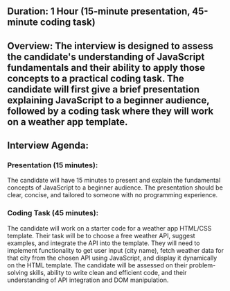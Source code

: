 ## Duration: 1 Hour (15-minute presentation, 45-minute coding task)


## Overview: The interview is designed to assess the candidate's understanding of JavaScript fundamentals and their ability to apply those concepts to a practical coding task. The candidate will first give a brief presentation explaining JavaScript to a beginner audience, followed by a coding task where they will work on a weather app template.


## Interview Agenda:


### Presentation (15 minutes):
The candidate will have 15 minutes to present and explain the fundamental concepts of JavaScript to a beginner audience.
The presentation should be clear, concise, and tailored to someone with no programming experience.


### Coding Task (45 minutes):
The candidate will work on a starter code for a weather app HTML/CSS template.
Their task will be to choose a free weather API, suggest examples, and integrate the API into the template.
They will need to implement functionality to get user input (city name), fetch weather data for that city from the chosen API using JavaScript, and display it dynamically on the HTML template.
The candidate will be assessed on their problem-solving skills, ability to write clean and efficient code, and their understanding of API integration and DOM manipulation.
